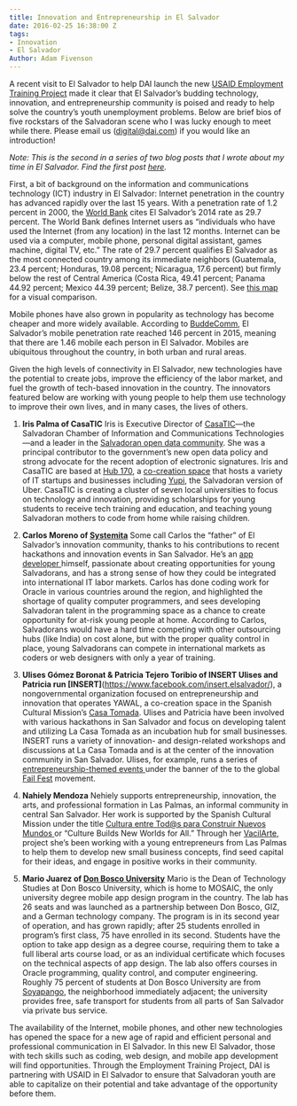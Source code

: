 ```yaml
---
title: Innovation and Entrepreneurship in El Salvador
date: 2016-02-25 16:38:00 Z
tags:
- Innovation
- El Salvador
Author: Adam Fivenson
---
```


A recent visit to El Salvador to help DAI launch the new [USAID Employment Training Project](http://dai.com/our-work/projects/usaidel-salvador-formaci%C3%B3n-para-el-empleo-usaid-employment-training-project) made it clear that El Salvador’s budding technology, innovation, and entrepreneurship community is poised and ready to help solve the country’s youth unemployment problems. Below are brief bios of five rockstars of the Salvadoran scene who I was lucky enough to meet while there. Please email us (digital@dai.com) if you would like an introduction!

*Note: This is the second in a series of two blog posts that I wrote about my time in El Salvador. Find the first post [here](http://dai-global-digital.com/2016/01/06/consumer-insights-el-salvador-mobile-adoption.html).*

First, a bit of background on the information and communications technology (ICT) industry in El Salvador: Internet penetration in the country has advanced rapidly over the last 15 years. With a penetration rate of 1.2 percent in 2000, the [World Bank](http://databank.worldbank.org/) cites El Salvador’s 2014 rate as 29.7 percent. The World Bank defines Internet users as “individuals who have used the Internet (from any location) in the last 12 months. Internet can be used via a computer, mobile phone, personal digital assistant, games machine, digital TV, etc.” The rate of 29.7 percent qualifies El Salvador as the most connected country among its immediate neighbors (Guatemala, 23.4 percent; Honduras, 19.08 percent; Nicaragua, 17.6 percent) but firmly below the rest of Central America (Costa Rica, 49.41 percent; Panama 44.92 percent; Mexico 44.39 percent; Belize, 38.7 percent). See [this map ](https://afivenson.cartodb.com/viz/5b4b1ba4-be67-11e5-8eeb-0e98b61680bf/public_map) for a visual comparison.

Mobile phones have also grown in popularity as technology has become cheaper and more widely available. According to [BuddeComm](http://www.budde.com.au/Research/El-Salvador-Telecoms-Mobile-Broadband-and-Digital-Media-Statistics-and-Analyses.html), El Salvador’s mobile penetration rate reached 146 percent in 2015, meaning that there are 1.46 mobile each person in El Salvador. Mobiles are ubiquitous throughout the country, in both urban and rural areas.

Given the high levels of connectivity in El Salvador, new technologies have the potential to create jobs, improve the efficiency of the labor market, and fuel the growth of tech-based innovation in the country. The innovators featured below are working with young people to help them use technology to improve their own lives, and in many cases, the lives of others.

1. **Iris Palma of CasaTIC**
Iris is Executive Director of [CasaTIC](https://www.facebook.com/casatic)—the Salvadoran Chamber of Information and Communications Technologies—and a leader in the [Salvadoran open data community](http://www.datoselsalvador.org/). She was a principal contributor to the government’s new open data policy and strong advocate for the recent adoption of electronic signatures. Iris and CasaTIC are based at [Hub 170](https://www.facebook.com/Hub170/), a [co-creation space](http://www.psfk.com/2013/02/co-creation-spaces-future-of-work.html) that hosts a variety of IT startups and businesses including [Yupi](http://getyupi.com/), the Salvadoran version of Uber. CasaTIC is creating a cluster of seven local universities to focus on technology and innovation, providing scholarships for young students to receive tech training and education, and teaching young Salvadoran mothers to code from home while raising children.

2. **Carlos Moreno of [Systemita](http://www.systemita.com/)**
Some call Carlos the “father” of El Salvador’s innovation community, thanks to his contributions to recent hackathons and innovation events in San Salvador. He’s an [app developer ](http://www.elsalvador.com/articulo/entretenimiento/aplicaciones-made-salvador-37956) himself, passionate about creating opportunities for young Salvadorans, and has a strong sense of how they could be integrated into international IT labor markets. Carlos has done coding work for Oracle in various countries around the region, and highlighted the shortage of quality computer programmers, and sees developing Salvadoran talent in the programming space as a chance to create opportunity for at-risk young people at home. According to Carlos, Salvadorans would have a hard time competing with other outsourcing hubs (like India) on cost alone, but with the proper quality control in place, young Salvadorans can compete in international markets as coders or web designers with only a year of training.

3. **Ulises Gómez Boronat & Patricia Tejero Toribio of INSERT
Ulises and Patricia run [INSERT]**(https://www.facebook.com/insert.elsalvador/), a nongovernmental organization focused on entrepreneurship and innovation that operates YAWAL, a co-creation space in the Spanish Cultural Mission’s [Casa Tomada](http://lacasatomadasv.com/2015/01/14/bisuteria-con-reciclaje-como-arte/). Ulises and Patricia have been involved with various hackathons in San Salvador and focus on developing talent and utilizing La Casa Tomada as an incubation hub for small businesses. INSERT runs a variety of innovation- and design-related workshops and discussions at La Casa Tomada and is at the center of the innovation community in San Salvador. Ulises, for example, runs a series of [entrepreneurship-themed events ](https://www.facebook.com/IDWEEK.SV/posts/454472058078933)under the banner of the to the global [Fail Fest](http://failfest.us/) movement.

4. **Nahiely Mendoza**
Nehiely supports entrepreneurship, innovation, the arts, and professional formation in Las Palmas, an informal community in central San Salvador. Her work is supported by the Spanish Cultural Mission under the title [Cultura entre Tod@s para Construir Nuevos Mundos ](http://lacasatomadasv.com/2015/01/14/bisuteria-con-reciclaje-como-arte/#more-617)or “Culture Builds New Worlds for All.” Through her [VacilArte](http://lacasatomadasv.com/2014/11/04/vacilarte-directos-al-corazon/), project she’s been working with a young entrepreneurs from Las Palmas to help them to develop new small business concepts, find seed capital for their ideas, and engage in positive works in their community.

5. **Mario Juarez of [Don Bosco University](http://www.udb.edu.sv/udb/index.php)**
Mario is the Dean of Technology Studies at Don Bosco University, which is home to MOSAIC, the only university degree mobile app design program in the country. The lab has 26 seats and was launched as a partnership between Don Bosco, GIZ, and a German technology company. The program is in its second year of operation, and has grown rapidly; after 25 students enrolled in program’s first class, 75 have enrolled in its second. Students have the option to take app design as a degree course, requiring them to take a full liberal arts course load, or as an individual certificate which focuses on the technical aspects of app design. The lab also offers courses in Oracle programming, quality control, and computer engineering. Roughly 75 percent of students at Don Bosco University are from [Soyapango](https://en.wikipedia.org/wiki/Soyapango), the neighborhood immediately adjacent; the university provides free, safe transport for students from all parts of San Salvador via private bus service.

The availability of the Internet, mobile phones, and other new technologies has opened the space for a new age of rapid and efficient personal and professional communication in El Salvador. In this new El Salvador, those with tech skills such as coding, web design, and mobile app development will find opportunities. Through the Employment Training Project, DAI is partnering with USAID in El Salvador to ensure that Salvadoran youth are able to capitalize on their potential and take advantage of the opportunity before them.